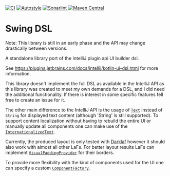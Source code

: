 [![CI](https://github.com/weisJ/swing-dsl/actions/workflows/gradle.yml/badge.svg)](https://github.com/weisJ/swing-dsl/actions/workflows/gradle.yml)
[![Autostyle](https://github.com/weisJ/swing-dsl/actions/workflows/autostyle.yml/badge.svg)](https://github.com/weisJ/swing-dsl/actions/workflows/autostyle.yml)
[![Sonarlint](https://github.com/weisJ/swing-dsl/actions/workflows/sonarlint.yml/badge.svg)](https://github.com/weisJ/swing-dsl/actions/workflows/sonarlint.yml)
[![Maven Central](https://img.shields.io/maven-central/v/com.github.weisj/swing-extensions-dsl?label=Maven%20Central)](https://search.maven.org/artifact/com.github.weisj/swing-extensions-dsl)

# Swing DSL

Note: This library is still in an early phase and the API may change drastically between versions.

A standalone library port of the IntelliJ plugin api UI builder dsl.

See https://plugins.jetbrains.com/docs/intellij/kotlin-ui-dsl.html for more information.

This library doesn't implement the full DSL as available in the IntelliJ API as this library was created
to meet my own demands for a DSL, and I did need the additional functionality. If there is interest in some specific
features fell free to create an issue for it.

The other main difference to the IntelliJ API is the usage of [`Text`](https://github.com/weisJ/swing-dsl/blob/master/core/src/main/kotlin/com/github/weisj/swingdsl/text/Text.kt) instead of `String` for displayed text 
content (although 'String' is still supported). To support content localization without having to rebuild the entire UI or
manually update all components one can make use of the [`InternationalizedText`](https://github.com/weisJ/swing-dsl/blob/master/core/src/main/kotlin/com/github/weisj/swingdsl/text/InternationalizedText.kt).

Currently, the produced layout is only tested with [Darklaf](https://github.com/weisJ/darklaf) however it should also work with almost
all other LaFs. For better layout results LaFs can implement [`VisualPaddingProvider`](https://github.com/weisJ/swing-dsl/blob/master/visual-padding/src/main/java/com/github/weisj/swingdsl/visualPadding/VisualPaddingProvider.java) for
their borders.

To provide more flexibility with the kind of components used for the UI one can specify a custom [`ComponentFactory`](https://github.com/weisJ/swing-dsl/blob/master/laf-support/src/main/java/com/github/weisj/swingdsl/laf/ComponentFactory.java).
